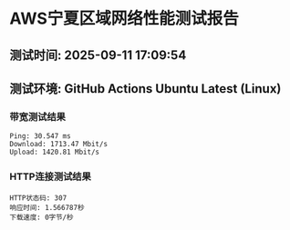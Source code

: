 # AWS宁夏区域网络性能测试报告
## 测试时间: 2025-09-11 17:09:54
## 测试环境: GitHub Actions Ubuntu Latest (Linux)

### 带宽测试结果
```
Ping: 30.547 ms
Download: 1713.47 Mbit/s
Upload: 1420.81 Mbit/s
```

### HTTP连接测试结果
```
HTTP状态码: 307
响应时间: 1.566787秒
下载速度: 0字节/秒
```

